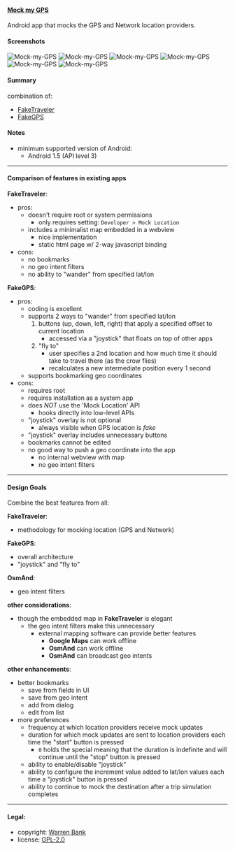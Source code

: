 #### [Mock my GPS](https://github.com/warren-bank/Android-Mock-Location)

Android app that mocks the GPS and Network location providers.

#### Screenshots

![Mock-my-GPS](./screenshots/1-mainactivity-tab1-fixed-position.png)
![Mock-my-GPS](./screenshots/2-mainactivity-tab2-trip-simulation.png)
![Mock-my-GPS](./screenshots/3-preferences.png)
![Mock-my-GPS](./screenshots/4-bookmarks-add-dialog.png)
![Mock-my-GPS](./screenshots/5-bookmarks-list.png)
![Mock-my-GPS](./screenshots/6-bookmarks-open.png)

#### Summary

combination of:

* [FakeTraveler](https://github.com/mcastillof/FakeTraveler)
* [FakeGPS](https://github.com/xiangtailiang/FakeGPS)

#### Notes

* minimum supported version of Android:
  * Android 1.5 (API level 3)

- - - -

#### Comparison of features in existing apps

__FakeTraveler__:

* pros:
  - doesn't require root or system permissions
    * only requires setting: `Developer > Mock Location`
  - includes a minimalist map embedded in a webview
    * nice implementation
    * static html page w/ 2-way javascript binding
* cons:
  - no bookmarks
  - no geo intent filters
  - no ability to "wander" from specified lat/lon

__FakeGPS__:

* pros:
  - coding is excellent
  - supports 2 ways to "wander" from specified lat/lon
    1) buttons (up, down, left, right) that apply a specified offset to current location
       * accessed via a "joystick" that floats on top of other apps
    2) "fly to"
       * user specifies a 2nd location and how much time it should take to travel there (as the crow flies)
       * recalculates a new intermediate position every 1 second
  - supports bookmarking geo coordinates
* cons:
  - requires root
  - requires installation as a system app
  - does _NOT_ use the 'Mock Location' API
    * hooks directly into low-level APIs
  - "joystick" overlay is not optional
    * always visible when GPS location is _fake_
  - "joystick" overlay includes unnecessary buttons
  - bookmarks cannot be edited
  - no good way to push a geo coordinate into the app
    * no internal webview with map
    * no geo intent filters

- - - -

#### Design Goals

Combine the best features from all:

__FakeTraveler__:

* methodology for mocking location (GPS and Network)

__FakeGPS__:

* overall architecture
* "joystick" and "fly to"

__OsmAnd__:

* geo intent filters

__other considerations__:

* though the embedded map in __FakeTraveler__ is elegant
  - the geo intent filters make this unnecessary
    * external mapping software can provide better features
      - __Google Maps__ can work offline
      - __OsmAnd__ can work offline
      - __OsmAnd__ can broadcast geo intents

__other enhancements__:

* better bookmarks
  - save from fields in UI
  - save from geo intent
  - add from dialog
  - edit from list
* more preferences
  - frequency at which location providers receive mock updates
  - duration for which mock updates are sent to location providers each time the "start" button is pressed
    * `0` holds the special meaning that the duration is indefinite and will continue until the "stop" button is pressed
  - ability to enable/disable "joystick"
  - ability to configure the increment value added to lat/lon values each time a "joystick" button is pressed
  - ability to continue to mock the destination after a trip simulation completes

- - - -

#### Legal:

* copyright: [Warren Bank](https://github.com/warren-bank)
* license: [GPL-2.0](https://www.gnu.org/licenses/old-licenses/gpl-2.0.txt)
